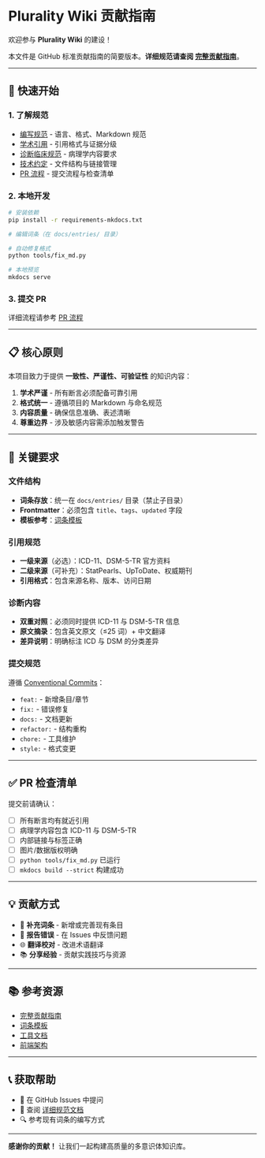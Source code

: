 # Plurality Wiki 贡献指南

欢迎参与 **Plurality Wiki** 的建设！

本文件是 GitHub 标准贡献指南的简要版本。**详细规范请查阅 [完整贡献指南](docs/contributing/index.md)**。

---

## 🚀 快速开始

### 1. 了解规范

- [编写规范](docs/contributing/编写规范.md) - 语言、格式、Markdown 规范
- [学术引用](docs/contributing/学术引用.md) - 引用格式与证据分级
- [诊断临床规范](docs/contributing/诊断临床规范.md) - 病理学内容要求
- [技术约定](docs/contributing/技术约定.md) - 文件结构与链接管理
- [PR 流程](docs/contributing/PR流程.md) - 提交流程与检查清单

### 2. 本地开发

```bash
# 安装依赖
pip install -r requirements-mkdocs.txt

# 编辑词条（在 docs/entries/ 目录）

# 自动修复格式
python tools/fix_md.py

# 本地预览
mkdocs serve
```

### 3. 提交 PR

详细流程请参考 [PR 流程](docs/contributing/PR流程.md)

---

## 📋 核心原则

本项目致力于提供 **一致性、严谨性、可验证性** 的知识内容：

1. **学术严谨** - 所有断言必须配备可靠引用
2. **格式统一** - 遵循项目的 Markdown 与命名规范
3. **内容质量** - 确保信息准确、表述清晰
4. **尊重边界** - 涉及敏感内容需添加触发警告

---

## 🎯 关键要求

### 文件结构

- **词条存放**：统一在 `docs/entries/` 目录（禁止子目录）
- **Frontmatter**：必须包含 `title`、`tags`、`updated` 字段
- **模板参考**：[词条模板](docs/TEMPLATE_ENTRY.md)

### 引用规范

- **一级来源**（必选）：ICD-11、DSM-5-TR 官方资料
- **二级来源**（可补充）：StatPearls、UpToDate、权威期刊
- **引用格式**：包含来源名称、版本、访问日期

### 诊断内容

- **双重对照**：必须同时提供 ICD-11 与 DSM-5-TR 信息
- **原文摘录**：包含英文原文（≤25 词）+ 中文翻译
- **差异说明**：明确标注 ICD 与 DSM 的分类差异

### 提交规范

遵循 [Conventional Commits](https://www.conventionalcommits.org/)：

- `feat:` - 新增条目/章节
- `fix:` - 错误修复
- `docs:` - 文档更新
- `refactor:` - 结构重构
- `chore:` - 工具维护
- `style:` - 格式变更

---

## ✅ PR 检查清单

提交前请确认：

- [ ] 所有断言均有就近引用
- [ ] 病理学内容包含 ICD-11 与 DSM-5-TR
- [ ] 内部链接与标签正确
- [ ] 图片/数据版权明确
- [ ] `python tools/fix_md.py` 已运行
- [ ] `mkdocs build --strict` 构建成功

---

## 💡 贡献方式

- 📝 **补充词条** - 新增或完善现有条目
- 🐛 **报告错误** - 在 Issues 中反馈问题
- 🌐 **翻译校对** - 改进术语翻译
- 📚 **分享经验** - 贡献实践技巧与资源

---

## 📚 参考资源

- [完整贡献指南](docs/contributing/index.md)
- [词条模板](docs/TEMPLATE_ENTRY.md)
- [工具文档](tools/README.md)
- [前端架构](docs/dev/FRONTEND_ARCHITECTURE.md)

---

## 📞 获取帮助

- 💬 在 GitHub Issues 中提问
- 📖 查阅 [详细规范文档](docs/contributing/)
- 🔍 参考现有词条的编写方式

---

**感谢你的贡献！** 让我们一起构建高质量的多意识体知识库。
